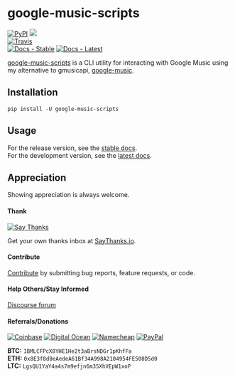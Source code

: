 # google-music-scripts

[![PyPI](https://img.shields.io/pypi/v/google-music-scripts.svg?label=PyPI)](https://pypi.org/project/google-music-scripts/)
![](https://img.shields.io/badge/Python-3.6%2B-blue.svg)  
[![Travis](https://img.shields.io/travis/thebigmunch/google-music-scripts.svg?label=Travis)](https://travis-ci.org/thebigmunch/google-music-scripts)  
[![Docs - Stable](https://img.shields.io/readthedocs/google-music-scripts/stable.svg?label=Docs%20%28Stable%29)](https://google-music-scripts.readthedocs.io/en/stable/)
[![Docs - Latest](https://img.shields.io/readthedocs/google-music-scripts/latest.svg?label=Docs%20%28Latest%29)](https://google-music-scripts.readthedocs.io/en/latest/)

[google-music-scripts](https://github.com/thebigmunch/google-music-scripts)
is a CLI utility for interacting with Google Music using my alternative to
gmusicapi, [google-music](https://github.com/thebigmunch/google-music).


## Installation

``pip install -U google-music-scripts``


## Usage

For the release version, see the [stable docs](https://google-music-scripts.readthedocs.io/en/stable/).  
For the development version, see the [latest docs](https://google-music-scripts.readthedocs.io/en/latest/).


## Appreciation

Showing appreciation is always welcome.

#### Thank

[![Say Thanks](https://img.shields.io/badge/thank-thebigmunch-blue.svg?style=flat-square)](https://saythanks.io/to/thebigmunch)

Get your own thanks inbox at [SayThanks.io](https://saythanks.io/).

#### Contribute

[Contribute](https://github.com/thebigmunch/google-music-scripts/blob/master/.github/CONTRIBUTING.md) by submitting bug reports, feature requests, or code.

#### Help Others/Stay Informed

[Discourse forum](https://forum.thebigmunch.me/)

#### Referrals/Donations

[![Coinbase](https://img.shields.io/badge/Coinbase-referral-orange.svg?style=flat-square)](https://www.coinbase.com/join/52502f01e0fdd4d3ef000253) [![Digital Ocean](https://img.shields.io/badge/Digital_Ocean-referral-orange.svg?style=flat-square)](https://m.do.co/c/3823208a0597) [![Namecheap](https://img.shields.io/badge/Namecheap-referral-orange.svg?style=flat-square)](https://www.namecheap.com/?aff=67208) [![PayPal](https://img.shields.io/badge/PayPal-donate-brightgreen.svg?style=flat-square)](https://www.paypal.com/cgi-bin/webscr?cmd=_donations&business=DHDVLSYW8V8N4&lc=US&item_name=thebigmunch&currency_code=USD)

**BTC:** ``1BMLCFPcX8YHE1He2t3aBrsNDGr1pKhfFa``  
**ETH:** ``0x8E3f8d8eAedeA61Bf34A998A2104954FE508D5d0``  
**LTC:** ``LgsQU1YaY4a4s7m9efjn6m35XhVEpW1xoP``
